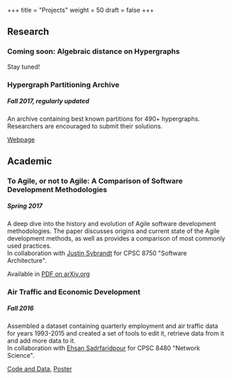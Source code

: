 +++
title = "Projects"
weight = 50
draft = false
+++

## Research

### Coming soon: Algebraic distance on Hypergraphs

Stay tuned!

### Hypergraph Partitioning Archive
##### Fall 2017, regularly updated
An archive containing best known partitions for 490+ hypergraphs. Researchers are encouraged to submit their solutions. 

[Webpage](http://shaydul.in/hypergraph-partitioning-archive/)

## Academic

### To Agile, or not to Agile: A Comparison of Software Development Methodologies
##### Spring 2017

A deep dive into the history and evolution of Agile software development methodologies. The paper discusses origins and current state of the Agile development methods, as well as provides a comparison of most commonly used practices. <br>
In collaboration with [Justin Sybrandt](http://sybrandt.com) for CPSC 8750 "Software Architecture".

Available in [PDF on arXiv.org](https://arxiv.org/abs/1704.07469)

### Air Traffic and Economic Development
##### Fall 2016
Assembled a dataset containing quarterly employment and air traffic data for years 1993-2015 and created a set of tools to edit it, retrieve data from it and add more data to it. <br>
In collaboration with [Ehsan Sadrfaridpour](https://esadr.github.io) for CPSC 8480 "Network Science".

[Code and Data](https://github.com/AirtrafficAnalysisGroup/graph_tools_networkx), [Poster](https://clemson.app.box.com/s/xctxjf2001s57lusqfvjv7eg3c8e9nbl)
